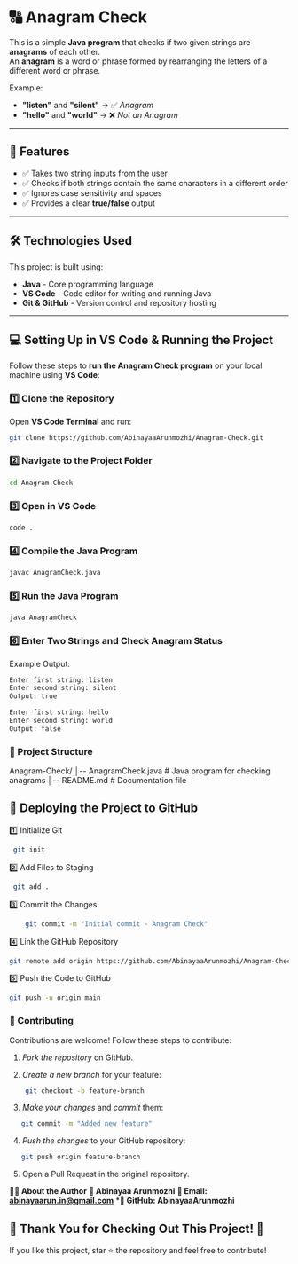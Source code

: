 # 🔠 Anagram Check  

This is a simple **Java program** that checks if two given strings are **anagrams** of each other.  
An **anagram** is a word or phrase formed by rearranging the letters of a different word or phrase.  

Example:  
- **"listen"** and **"silent"** → ✅ *Anagram*  
- **"hello"** and **"world"** → ❌ *Not an Anagram*  

---

## 🚀 Features  
- ✅ Takes two string inputs from the user  
- ✅ Checks if both strings contain the same characters in a different order  
- ✅ Ignores case sensitivity and spaces  
- ✅ Provides a clear **true/false** output  

---

## 🛠️ Technologies Used  
This project is built using:  
- **Java** - Core programming language  
- **VS Code** - Code editor for writing and running Java  
- **Git & GitHub** - Version control and repository hosting  

---

## 💻 Setting Up in VS Code & Running the Project  

Follow these steps to **run the Anagram Check program** on your local machine using **VS Code**:  

### 1️⃣ Clone the Repository  
Open **VS Code Terminal** and run:  
```sh
git clone https://github.com/AbinayaaArunmozhi/Anagram-Check.git
```

### 2️⃣ Navigate to the Project Folder
```sh
cd Anagram-Check
```

### 3️⃣ Open in VS Code
```sh
code .
```

### 4️⃣ Compile the Java Program
```sh
javac AnagramCheck.java
```

### 5️⃣ Run the Java Program
```sh
java AnagramCheck
```

### 6️⃣ Enter Two Strings and Check Anagram Status
Example Output:
```sh
Enter first string: listen  
Enter second string: silent  
Output: true  
```
```sh
Enter first string: hello  
Enter second string: world  
Output: false  
```
 
### 📂 Project Structure
Anagram-Check/
│-- AnagramCheck.java   # Java program for checking anagrams
│-- README.md           # Documentation file

## 🚀 Deploying the Project to GitHub

1️⃣ Initialize Git
  ```sh
   git init
```
2️⃣ Add Files to Staging
   ```sh
    git add .
```
3️⃣ Commit the Changes
```sh
    git commit -m "Initial commit - Anagram Check"
```
4️⃣ Link the GitHub Repository
```sh
git remote add origin https://github.com/AbinayaaArunmozhi/Anagram-Check.git
 ```

 5️⃣ Push the Code to GitHub
```sh
git push -u origin main

```
### 🤝 Contributing
Contributions are welcome! Follow these steps to contribute:

1. *Fork the repository* on GitHub.

2. *Create a new branch* for your feature:
```sh
    git checkout -b feature-branch
```
3. *Make your changes* and *commit* them:
```sh
   git commit -m "Added new feature"
```
4. *Push the changes* to your GitHub repository:
```sh
   git push origin feature-branch
```   
5. Open a Pull Request in the original repository.

**🧑‍💻 About the Author**
**👤 Abinayaa Arunmozhi**
**📧 Email: abinayaarun.in@gmail.com**
***🔗 GitHub: AbinayaaArunmozhi**

## 🎉 Thank You for Checking Out This Project! 🚀
If you like this project, star ⭐ the repository and feel free to contribute!
